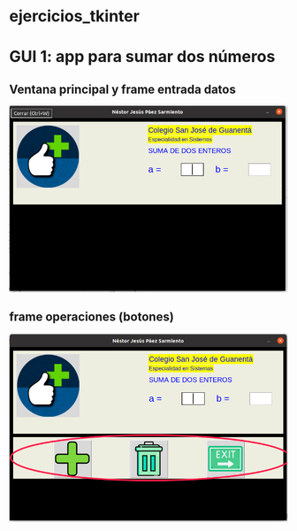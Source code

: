 # ejercicios_tkinter

# GUI 1: app para sumar dos números

## Ventana principal y frame entrada datos

![ventana principal y frame entrada](ventana_principal.png "Ventana principal y frame entrada")

## frame operaciones (botones)

![frame operaciones](frame_operaciones.png "frame operaciones")
